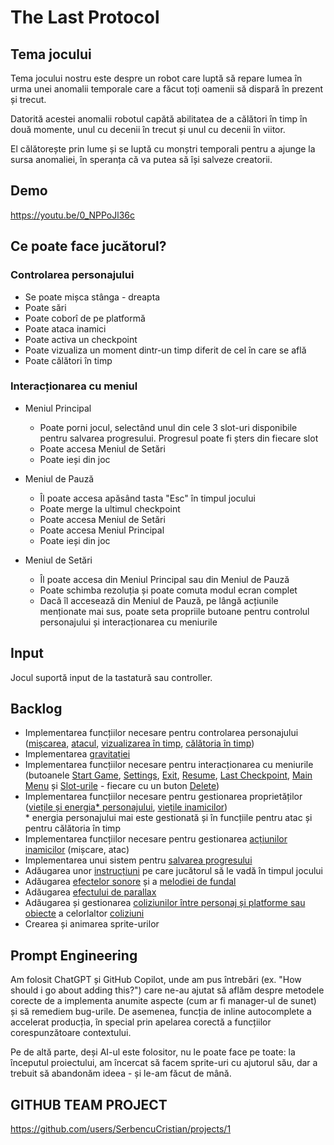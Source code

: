 
# The Last Protocol

## Tema jocului

Tema jocului nostru este despre un robot care luptă să repare lumea în urma unei anomalii temporale care a făcut toți oamenii să dispară în prezent și trecut.

Datorită acestei anomalii robotul capătă abilitatea de a călători în timp în două momente, unul cu decenii în trecut și unul cu decenii în viitor.

El călătorește prin lume și se luptă cu monștri temporali pentru a ajunge la sursa anomaliei, în speranța că va putea să își salveze creatorii.


## Demo

https://youtu.be/0_NPPoJl36c

## Ce poate face jucătorul?

### Controlarea personajului

- Se poate mișca stânga - dreapta
- Poate sări
- Poate coborî de pe platformă
- Poate ataca inamici
- Poate activa un checkpoint
- Poate vizualiza un moment dintr-un timp diferit de cel în care se află
- Poate călători în timp

### Interacționarea cu meniul

- Meniul Principal
    - Poate porni jocul, selectând unul din cele 3 slot-uri disponibile pentru salvarea progresului. Progresul poate fi șters din fiecare slot
    - Poate accesa Meniul de Setări
    - Poate ieși din joc

- Meniul de Pauză
    - Îl poate accesa apăsând tasta "Esc" în timpul jocului
    - Poate merge la ultimul checkpoint
    - Poate accesa Meniul de Setări
    - Poate accesa Meniul Principal
    - Poate ieși din joc

- Meniul de Setări
    - Îl poate accesa din Meniul Principal sau din Meniul de Pauză
    - Poate schimba rezoluția și poate comuta modul ecran complet
    - Dacă îl accesează din Meniul de Pauză, pe lângă acțiunile menționate mai sus, poate seta propriile butoane pentru controlul personajului și interacționarea cu meniurile

## Input

Jocul suportă input de la tastatură sau controller.

## Backlog

- Implementarea funcțiilor necesare pentru controlarea personajului
    ([mișcarea](https://github.com/SerbencuCristian/EpicTImeTravelGame/blob/main/Testgame/Assets/Scripts/playerMovement.cs#L103-L148),
    [atacul](https://github.com/SerbencuCristian/EpicTImeTravelGame/blob/main/Testgame/Assets/Scripts/PlayerShoot.cs#L41-L51),
    [vizualizarea în timp](https://github.com/SerbencuCristian/EpicTImeTravelGame/blob/main/Testgame/Assets/Scripts/TimeSightOverlay.cs),
    [călătoria în timp](https://github.com/SerbencuCristian/EpicTImeTravelGame/blob/main/Testgame/Assets/Scripts/GameController.cs#L88-L213))
- Implementarea [gravitației](https://github.com/SerbencuCristian/EpicTImeTravelGame/blob/main/Testgame/Assets/Scripts/playerMovement.cs#L91-L102)
- Implementarea funcțiilor necesare pentru interacționarea cu meniurile
    (butoanele [Start Game](https://github.com/SerbencuCristian/EpicTImeTravelGame/blob/main/Testgame/Assets/Scripts/StartCanvas.cs#L14-L23),
    [Settings](https://github.com/SerbencuCristian/EpicTImeTravelGame/blob/main/Testgame/Assets/Scripts/SettingsScript.cs),
    [Exit](https://github.com/SerbencuCristian/EpicTImeTravelGame/blob/main/Testgame/Assets/Scripts/StartCanvas.cs#L24-L31),
    [Resume](https://github.com/SerbencuCristian/EpicTImeTravelGame/blob/main/Testgame/Assets/Scripts/PauseMenu.cs#L24-L28),
    [Last Checkpoint](https://github.com/SerbencuCristian/EpicTImeTravelGame/blob/main/Testgame/Assets/Scripts/PauseMenu.cs#L29-L33),
    [Main Menu](https://github.com/SerbencuCristian/EpicTImeTravelGame/blob/main/Testgame/Assets/Scripts/PauseMenu.cs#L39-L49) și
    [Slot-urile](https://github.com/SerbencuCristian/EpicTImeTravelGame/blob/main/Testgame/Assets/Scripts/SaveData.cs)
    \- fiecare cu un buton [Delete](https://github.com/SerbencuCristian/EpicTImeTravelGame/blob/main/Testgame/Assets/Scripts/StartCanvas.cs#L36-L43))
- Implementarea funcțiilor necesare pentru gestionarea proprietăților 
    ([viețile și energia* personajului](https://github.com/SerbencuCristian/EpicTImeTravelGame/blob/main/Testgame/Assets/Scripts/PlayerHealth.cs),
    [viețile inamicilor](https://github.com/SerbencuCristian/EpicTImeTravelGame/blob/main/Testgame/Assets/Scripts/Enemies.cs#L118-L130)) <br>
    \* energia personajului mai este gestionată și în funcțiile pentru atac și pentru călătoria în timp
- Implementarea funcțiilor necesare pentru gestionarea [acțiunilor inamicilor](https://github.com/SerbencuCristian/EpicTImeTravelGame/blob/main/Testgame/Assets/Scripts/Enemies.cs) (mișcare, atac)
- Implementarea unui sistem pentru [salvarea progresului](https://github.com/SerbencuCristian/EpicTImeTravelGame/blob/main/Testgame/Assets/Scripts/SaveData.cs)
- Adăugarea unor [instrucțiuni](https://github.com/SerbencuCristian/EpicTImeTravelGame/blob/main/Testgame/Assets/Scripts/CutsceneTrigger.cs) pe care jucătorul să le vadă în timpul jocului
- Adăugarea [efectelor sonore](https://github.com/SerbencuCristian/EpicTImeTravelGame/blob/main/Testgame/Assets/Scripts/SoundManager.cs) și a [melodiei de fundal](https://github.com/SerbencuCristian/EpicTImeTravelGame/blob/main/Testgame/Assets/Scripts/PersistentMusic.cs)
- Adăugarea [efectului de parallax](https://github.com/SerbencuCristian/EpicTImeTravelGame/blob/main/Testgame/Assets/Scripts/BackgroundParallax.cs)
- Adăugarea și gestionarea [coliziunilor între personaj și platforme sau obiecte](https://github.com/SerbencuCristian/EpicTImeTravelGame/blob/main/Testgame/Assets/Scripts/SelfBox.cs) a celorlaltor [coliziuni](https://github.com/SerbencuCristian/EpicTImeTravelGame/blob/main/Testgame/Assets/Scripts/Boxes.cs)
- Crearea și animarea sprite-urilor

## Prompt Engineering

Am folosit ChatGPT și GitHub Copilot, unde am pus întrebări (ex. "How should i go about adding this?") care ne-au ajutat să aflăm despre metodele corecte de a implementa anumite aspecte (cum ar fi manager-ul de sunet) și să remediem bug-urile. De asemenea, funcția de inline autocomplete a accelerat producția, în special prin apelarea corectă a funcțiilor corespunzătoare contextului. <br>

Pe de altă parte, deși AI-ul este folositor, nu le poate face pe toate: la începutul proiectului, am încercat să facem sprite-uri cu ajutorul său, dar a trebuit să abandonăm ideea - și le-am făcut de mână.

## GITHUB TEAM PROJECT

https://github.com/users/SerbencuCristian/projects/1
